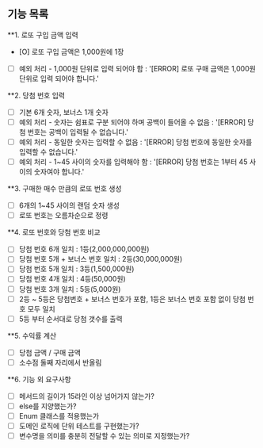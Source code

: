 ## 기능 목록
**1. 로또 구입 금액 입력
- [O] 로또 구입 금액은 1,000원에 1장
- [ ] 예외 처리 - 1,000원 단위로 입력 되어야 함 : '[ERROR] 로또 구매 금액은 1,000원 단위로 입력 되어야 합니다.'

**2. 당첨 번호 입력
- [ ] 기본 6개 숫자, 보너스 1개 숫자
- [ ] 예외 처리 - 숫자는 쉼표로 구분 되어야 하며 공백이 들어올 수 없음 : '[ERROR] 당첨 번호는 공백이 입력될 수 없습니다.'
- [ ] 예외 처리 - 동일한 숫자는 입력할 수 없음 : '[ERROR] 당첨 번호에 동일한 숫자를 입력할 수 없습니다.'
- [ ] 예외 처리 - 1~45 사이의 숫자를 입력해야 함 : '[ERROR] 당첨 번호는 1부터 45 사이의 숫자여야 합니다.'

**3. 구매한 매수 만큼의 로또 번호 생성
- [ ] 6개의 1~45 사이의 랜덤 숫자 생성
- [ ] 로또 번호는 오름차순으로 정령

**4. 로또 번호와 당첨 번호 비교
- [ ] 당첨 번호 6개 일치 : 1등(2,000,000,000원)
- [ ] 당첨 번호 5개 + 보너스 번호 일치 : 2등(30,000,000원)
- [ ] 당첨 번호 5개 일치 : 3등(1,500,000원)
- [ ] 당첨 번호 4개 일치 : 4등(50,000원)
- [ ] 당첨 번호 3개 일치 : 5등(5,000원)
- [ ] 2등 ~ 5등은 당첨번호 + 보너스 번호가 포함, 1등은 보너스 번호 포함 없이 당첨 번호 모두 일치
- [ ] 5등 부터 순서대로 당첨 갯수를 출력

**5. 수익률 계산
- [ ] 당첨 금액 / 구매 금액
- [ ] 소수점 둘째 자리에서 반올림

**6. 기능 외 요구사항
- [ ] 메서드의 길이가 15라인 이상 넘어가지 않는가?
- [ ] else를 지양했는가?
- [ ] Enum 클래스를 적용했는가
- [ ] 도메인 로직에 단위 테스트를 구현했는가?
- [ ] 변수명을 의미를 충분히 전달할 수 있는 의미로 지정했는가?